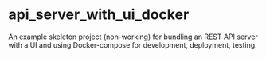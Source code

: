 # api_server_with_ui_docker
An example skeleton project (non-working) for bundling an REST API server with a UI and using Docker-compose for development, deployment, testing.
